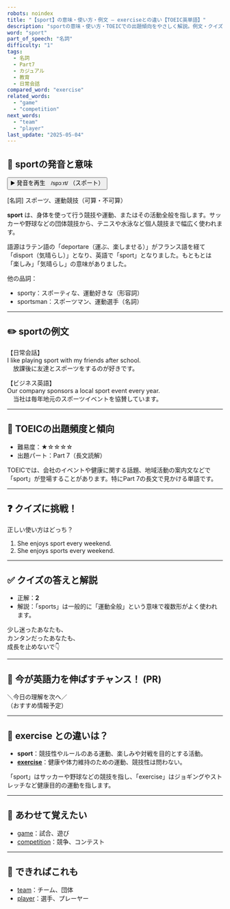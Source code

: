 ```yaml
---
robots: noindex
title: "【sport】の意味・使い方・例文 ― exerciseとの違い【TOEIC英単語】"
description: "sportの意味・使い方・TOEICでの出題傾向をやさしく解説。例文・クイズ付きでexerciseとの違いもわかりやすく学べます。"
word: "sport"
part_of_speech: "名詞"
difficulty: "1"
tags:
  - 名詞
  - Part7
  - カジュアル
  - 教育
  - 日常会話
compared_word: "exercise"
related_words:
  - "game"
  - "competition"
next_words:
  - "team"
  - "player"
last_update: "2025-05-04"
---
```


## 🔰 sportの発音と意味

<button class="play-audio" onclick="playTTS('sport')">
  <span class="play-audio-main">
    ▶️ 発音を再生　/spɔːrt/
  </span>
  <span class="play-audio-sub">
    （スポート）
  </span>
</button>

[名詞] スポーツ、運動競技（可算・不可算）

**sport** は、身体を使って行う競技や運動、またはその活動全般を指します。サッカーや野球などの団体競技から、テニスや水泳など個人競技まで幅広く使われます。

語源はラテン語の「deportare（運ぶ、楽しませる）」がフランス語を経て「disport（気晴らし）」となり、英語で「sport」となりました。もともとは「楽しみ」「気晴らし」の意味がありました。

他の品詞：  
- sporty：スポーティな、運動好きな（形容詞）
- sportsman：スポーツマン、運動選手（名詞）

---

## ✏️ sportの例文

【日常会話】  
I like playing sport with my friends after school.  
　放課後に友達とスポーツをするのが好きです。

【ビジネス英語】  
Our company sponsors a local sport event every year.  
　当社は毎年地元のスポーツイベントを協賛しています。

---

## 🎯 TOEICの出題頻度と傾向

- 難易度：★☆☆☆☆
- 出題パート：Part 7（長文読解）

TOEICでは、会社のイベントや健康に関する話題、地域活動の案内文などで「sport」が登場することがあります。特にPart 7の長文で見かける単語です。

---

## ❓ クイズに挑戦！

正しい使い方はどっち？

1. She enjoys sport every weekend.  
2. She enjoys sports every weekend.

---

## ✅ クイズの答えと解説

- 正解：**2**
- 解説：「sports」は一般的に「運動全般」という意味で複数形がよく使われます。

少し迷ったあなたも、  
カンタンだったあなたも、  
成長を止めないで👇️

---

## 🚀 今が英語力を伸ばすチャンス！ (PR)

<div class="info-center">
＼今日の理解を次へ／<br>  
（おすすめ情報予定）
</div>

---

## 🤔  exercise との違いは？

- **sport**：競技性やルールのある運動、楽しみや対戦を目的とする活動。
- **[exercise](/word/exercise)**：健康や体力維持のための運動、競技性は問わない。

「sport」はサッカーや野球などの競技を指し、「exercise」はジョギングやストレッチなど健康目的の運動を指します。

---

## 🧩 あわせて覚えたい

- [game](/word/game)：試合、遊び
- [competition](/word/competition)：競争、コンテスト

---

## 📖 できればこれも

- [team](/word/team)：チーム、団体
- [player](/word/player)：選手、プレーヤー

<!-- cvid: aid22_bid45 -->

